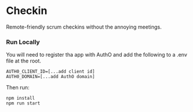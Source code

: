 # Checkin

Remote-friendly scrum checkins without the annoying meetings.

### Run Locally

You will need to register tha app with AuthO and add the following to a .env file at the root.

```
AUTH0_CLIENT_ID=[...add client id]
AUTH0_DOMAIN=[...add AuthO domain]
```

Then run:

```
npm install
npm run start
```
